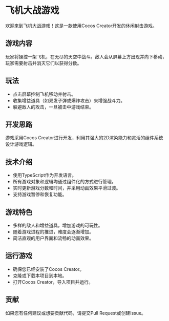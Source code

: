 # 飞机大战游戏

欢迎来到飞机大战游戏！这是一款使用Cocos Creator开发的休闲射击游戏。

## 游戏内容
玩家将操控一架飞机，在无尽的天空中战斗。敌人会从屏幕上方出现并向下移动，玩家需要射击并消灭它们以获得分数。

## 玩法
- 点击屏幕控制飞机移动并射击。
- 收集增益道具（如双发子弹或爆炸攻击）来增强战斗力。
- 躲避敌人的攻击，一旦被击中游戏结束。

## 开发思路
游戏采用Cocos Creator进行开发，利用其强大的2D渲染能力和灵活的组件系统设计游戏逻辑。

## 技术介绍
- 使用TypeScript作为开发语言。
- 所有游戏对象和逻辑均通过组件化的方式进行管理。
- 实时更新游戏分数和时间，并采用动画效果平滑过渡。
- 支持游戏暂停和恢复功能。

## 游戏特色
- 多样的敌人和增益道具，增加游戏的可玩性。
- 随着游戏进程的推进，难度会逐渐增加。
- 简洁直观的用户界面和流畅的动画效果。

## 运行游戏
- 确保您已经安装了Cocos Creator。
- 克隆或下载本项目到本地。
- 打开Cocos Creator，导入项目并运行。

## 贡献
如果您有任何建议或想要贡献代码，请提交Pull Request或创建Issue。


